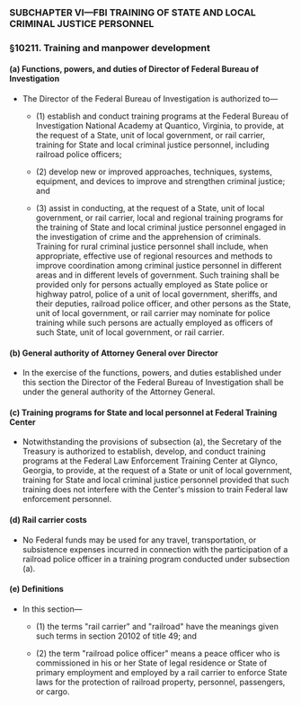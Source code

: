 ### SUBCHAPTER VI—FBI TRAINING OF STATE AND LOCAL CRIMINAL JUSTICE PERSONNEL

### §10211. Training and manpower development
#### (a) Functions, powers, and duties of Director of Federal Bureau of Investigation
* The Director of the Federal Bureau of Investigation is authorized to—

  * (1) establish and conduct training programs at the Federal Bureau of Investigation National Academy at Quantico, Virginia, to provide, at the request of a State, unit of local government, or rail carrier, training for State and local criminal justice personnel, including railroad police officers;

  * (2) develop new or improved approaches, techniques, systems, equipment, and devices to improve and strengthen criminal justice; and

  * (3) assist in conducting, at the request of a State, unit of local government, or rail carrier, local and regional training programs for the training of State and local criminal justice personnel engaged in the investigation of crime and the apprehension of criminals. Training for rural criminal justice personnel shall include, when appropriate, effective use of regional resources and methods to improve coordination among criminal justice personnel in different areas and in different levels of government. Such training shall be provided only for persons actually employed as State police or highway patrol, police of a unit of local government, sheriffs, and their deputies, railroad police officer, and other persons as the State, unit of local government, or rail carrier may nominate for police training while such persons are actually employed as officers of such State, unit of local government, or rail carrier.

#### (b) General authority of Attorney General over Director
* In the exercise of the functions, powers, and duties established under this section the Director of the Federal Bureau of Investigation shall be under the general authority of the Attorney General.

#### (c) Training programs for State and local personnel at Federal Training Center
* Notwithstanding the provisions of subsection (a), the Secretary of the Treasury is authorized to establish, develop, and conduct training programs at the Federal Law Enforcement Training Center at Glynco, Georgia, to provide, at the request of a State or unit of local government, training for State and local criminal justice personnel provided that such training does not interfere with the Center's mission to train Federal law enforcement personnel.

#### (d) Rail carrier costs
* No Federal funds may be used for any travel, transportation, or subsistence expenses incurred in connection with the participation of a railroad police officer in a training program conducted under subsection (a).

#### (e) Definitions
* In this section—

  * (1) the terms "rail carrier" and "railroad" have the meanings given such terms in section 20102 of title 49; and

  * (2) the term "railroad police officer" means a peace officer who is commissioned in his or her State of legal residence or State of primary employment and employed by a rail carrier to enforce State laws for the protection of railroad property, personnel, passengers, or cargo.